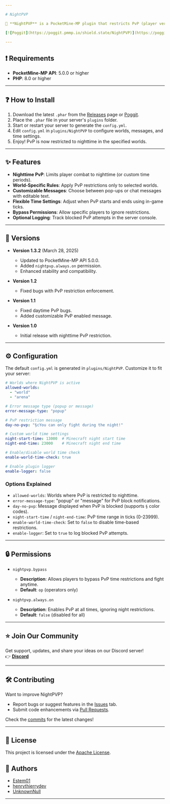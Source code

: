 ```yaml
---

# NightPVP

🌌 **NightPVP** is a PocketMine-MP plugin that restricts PvP (player versus player) to nighttime only, adding a strategic and immersive twist to your Minecraft server!

[![Poggit](https://poggit.pmmp.io/shield.state/NightPVP)](https://poggit.pmmp.io/p/NightPVP) [![Download](https://poggit.pmmp.io/shield.dl.total/NightPVP)](https://poggit.pmmp.io/p/NightPVP)

---
```


## ❗ Requirements

- **PocketMine-MP API**: 5.0.0 or higher  
- **PHP**: 8.0 or higher  

---

## ❓ How to Install

1. Download the latest `.phar` from the [Releases](https://github.com/Estem01/NightPvP/releases) page or [Poggit](https://poggit.pmmp.io/p/NightPVP).  
2. Place the `.phar` file in your server's `plugins` folder.  
3. Start or restart your server to generate the `config.yml`.  
4. Edit `config.yml` in `plugins/NightPVP` to configure worlds, messages, and time settings.  
5. Enjoy! PvP is now restricted to nighttime in the specified worlds.

---

## ✨ Features

- **Nighttime PvP**: Limits player combat to nighttime (or custom time periods).  
- **World-Specific Rules**: Apply PvP restrictions only to selected worlds.  
- **Customizable Messages**: Choose between pop-ups or chat messages with editable text.  
- **Flexible Time Settings**: Adjust when PvP starts and ends using in-game ticks.  
- **Bypass Permissions**: Allow specific players to ignore restrictions.  
- **Optional Logging**: Track blocked PvP attempts in the server console.  

---

## 📜 Versions

- **Version 1.3.2** (March 28, 2025)  
  - Updated to PocketMine-MP API 5.0.0.  
  - Added `nightpvp.always.on` permission.  
  - Enhanced stability and compatibility.  

- **Version 1.2**  
  - Fixed bugs with PvP restriction enforcement.  

- **Version 1.1**  
  - Fixed daytime PvP bugs.  
  - Added customizable PvP enabled message.  

- **Version 1.0**  
  - Initial release with nighttime PvP restriction.  

---

## ⚙️ Configuration

The default `config.yml` is generated in `plugins/NightPVP`. Customize it to fit your server:

```yaml
# Worlds where NightPVP is active
allowed-worlds: 
  - "world"
  - "arena"

# Error message type (popup or message)
error-message-type: "popup"

# PvP restriction message
day-no-pvp: "§cYou can only fight during the night!"

# Custom world time settings
night-start-time: 13000  # Minecraft night start time
night-end-time: 23000    # Minecraft night end time

# Enable/disable world time check
enable-world-time-check: true

# Enable plugin logger
enable-logger: false
```

### Options Explained
- `allowed-worlds`: Worlds where PvP is restricted to nighttime.  
- `error-message-type`: "popup" or "message" for PvP block notifications.  
- `day-no-pvp`: Message displayed when PvP is blocked (supports `§` color codes).  
- `night-start-time` / `night-end-time`: PvP time range in ticks (0-23999).  
- `enable-world-time-check`: Set to `false` to disable time-based restrictions.  
- `enable-logger`: Set to `true` to log blocked PvP attempts.  

---

## 🔒 Permissions

- `nightpvp.bypass`  
  - **Description**: Allows players to bypass PvP time restrictions and fight anytime.  
  - **Default**: `op` (operators only)  

- `nightpvp.always.on`  
  - **Description**: Enables PvP at all times, ignoring night restrictions.  
  - **Default**: `false` (disabled for all)  

---

## ⭐ Join Our Community

Get support, updates, and share your ideas on our Discord server!  
👉 **[Discord](https://discord.gg/pyHvRwkJC2)**  

---

## 🛠️ Contributing

Want to improve NightPVP?  
- Report bugs or suggest features in the [Issues](https://github.com/Estem01/NightPvP/issues) tab.  
- Submit code enhancements via [Pull Requests](https://github.com/Estem01/NightPvP/pulls).  

Check the [commits](https://github.com/Estem01/NightPvP/commits/main) for the latest changes!

---

## 📝 License

This project is licensed under the [Apache License](https://github.com/Estem01/NightPvP/blob/main/LICENSE).  

## 👥 Authors

- [Estem01](https://github.com/Estem01)  
- [henrythierrydev](https://github.com/henrythierrydev)  
- [UnknownNull](https://github.com/UnknownNull)

---
